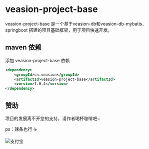 # veasion-project-base

veasion-project-base 是一个基于veasion-db和veasion-db-mybatis、springboot 搭建的项目基础框架，用于项目快速开发。



## maven 依赖
添加 veasion-project-base 依赖
```xml
<dependency>
    <groupId>cn.veasion</groupId>
    <artifactId>veasion-project-base</artifactId>
    <version>1.0.4</version>
</dependency>
```


## 赞助

项目的发展离不开您的支持，请作者喝杯咖啡吧~

ps：辣条也行 ☕

![支付宝](https://veasion.oss-cn-shanghai.aliyuncs.com/alipay.png?x-oss-process=image/resize,m_lfit,h_360,w_360)
